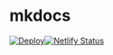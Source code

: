 # mkdocs

[![Deploy](https://github.com/tqfx/mkdocs/actions/workflows/deploy.yml/badge.svg?branch=master)](https://github.com/tqfx/mkdocs/actions/workflows/deploy.yml)[![Netlify Status](https://api.netlify.com/api/v1/badges/c696d28c-6634-44ea-b97a-fb2a2dd9f1f9/deploy-status)](https://app.netlify.com/sites/tqfx/deploys)

